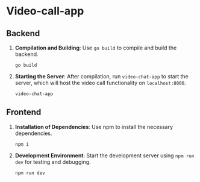 # Video-call-app

## Backend
1. **Compilation and Building**: Use `go build` to compile and build the backend.
   
   ```
   go build
   ```

2. **Starting the Server**: After compilation, run `video-chat-app` to start the server, which will host the video call functionality on `localhost:8000`.

   ```
   video-chat-app
   ```

## Frontend
1. **Installation of Dependencies**: Use npm to install the necessary dependencies.

   ```
   npm i
   ```

2. **Development Environment**: Start the development server using `npm run dev` for testing and debugging.

   ```
   npm run dev
   ```
